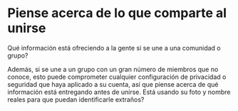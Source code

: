 [Title]: # (Piense acerca de lo que comparte al unirse)
[Difficulty]: # (Principiante)
[Order]: # (7)

# Piense acerca de lo que comparte al unirse

Qué información está ofreciendo a la gente si se une a una comunidad o grupo?

Además, si se une a un grupo con un gran número de miembros que no conoce, esto puede comprometer cualquier configuración de privacidad o seguridad que haya aplicado a su cuenta, así que piense acerca de qué información está entregando antes de unirse. Está usando su foto y nombre reales para que puedan identificarle extraños?